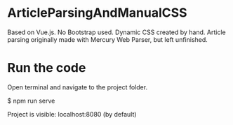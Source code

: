 # ArticleParsingAndManualCSS
Based on Vue.js. No Bootstrap used. Dynamic CSS created by hand. Article parsing originally made with Mercury Web Parser, but left unfinished.

# Run the code
Open terminal and navigate to the project folder.

$ npm run serve


Project is visible: localhost:8080 (by default)
